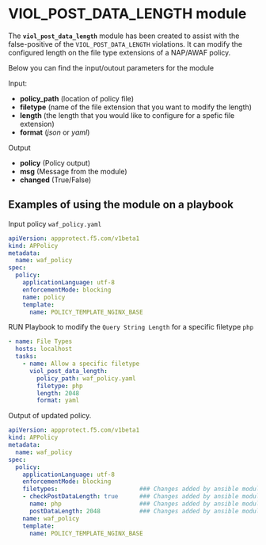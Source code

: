 # VIOL_POST_DATA_LENGTH module

The **`viol_post_data_length`** module has been created to assist with the false-positive of the `VIOL_POST_DATA_LENGTH` violations. It can modify the configured length on the file type extensions of a NAP/AWAF policy.

Below you can find the input/outout parameters for the module

Input:
- **policy_path** (location of policy file)
- **filetype** (name of the file extension that you want to modify the length)
- **length** (the length that you would like to configure for a spefic file extension)
- **format** (*json* or *yaml*)

Output
- **policy** (Policy output)
- **msg** (Message from the module)
- **changed** (True/False)

## Examples of using the module on a playbook
  Input policy `waf_policy.yaml`
  
  ```yaml
  apiVersion: appprotect.f5.com/v1beta1
  kind: APPolicy
  metadata:
    name: waf_policy
  spec:
    policy:
      applicationLanguage: utf-8
      enforcementMode: blocking
      name: policy
      template:
        name: POLICY_TEMPLATE_NGINX_BASE
  ```

  RUN Playbook to modify the `Query String Length` for a specific filetype `php`
  ```yaml
  - name: File Types
    hosts: localhost
    tasks:
      - name: Allow a specific filetype
        viol_post_data_length:
          policy_path: waf_policy.yaml
          filetype: php
          length: 2048
          format: yaml
  ```

  Output of updated policy.
  ```yaml
  apiVersion: appprotect.f5.com/v1beta1
  kind: APPolicy
  metadata:
    name: waf_policy
  spec:
    policy:
      applicationLanguage: utf-8
      enforcementMode: blocking
      filetypes:                       ### Changes added by ansible module
      - checkPostDataLength: true      ### Changes added by ansible module
        name: php                      ### Changes added by ansible module
        postDataLength: 2048           ### Changes added by ansible module
      name: waf_policy
      template:
        name: POLICY_TEMPLATE_NGINX_BASE
  ```



